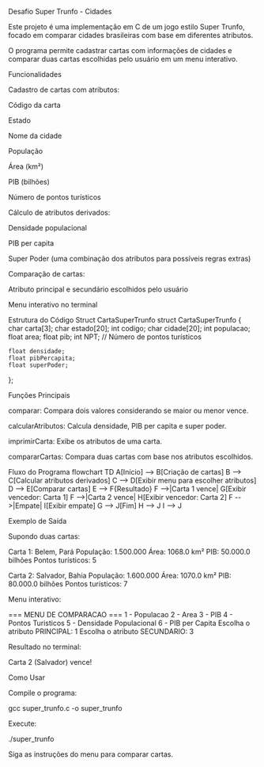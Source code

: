 Desafio Super Trunfo - Cidades

Este projeto é uma implementação em C de um jogo estilo Super Trunfo, focado em comparar cidades brasileiras com base em diferentes atributos.

O programa permite cadastrar cartas com informações de cidades e comparar duas cartas escolhidas pelo usuário em um menu interativo.

Funcionalidades

Cadastro de cartas com atributos:

Código da carta

Estado

Nome da cidade

População

Área (km²)

PIB (bilhões)

Número de pontos turísticos

Cálculo de atributos derivados:

Densidade populacional

PIB per capita

Super Poder (uma combinação dos atributos para possíveis regras extras)

Comparação de cartas:

Atributo principal e secundário escolhidos pelo usuário

Menu interativo no terminal

Estrutura do Código
Struct CartaSuperTrunfo
struct CartaSuperTrunfo {
    char carta[3];
    char estado[20];
    int codigo;
    char cidade[20];
    int populacao;
    float area;
    float pib;
    int NPT; // Número de pontos turísticos

    float densidade;     
    float pibPercapita;  
    float superPoder;    
};

Funções Principais

comparar: Compara dois valores considerando se maior ou menor vence.

calcularAtributos: Calcula densidade, PIB per capita e super poder.

imprimirCarta: Exibe os atributos de uma carta.

compararCartas: Compara duas cartas com base nos atributos escolhidos.

Fluxo do Programa
flowchart TD
    A[Início] --> B[Criação de cartas]
    B --> C[Calcular atributos derivados]
    C --> D[Exibir menu para escolher atributos]
    D --> E[Comparar cartas]
    E --> F{Resultado}
    F -->|Carta 1 vence| G[Exibir vencedor: Carta 1]
    F -->|Carta 2 vence| H[Exibir vencedor: Carta 2]
    F -->|Empate| I[Exibir empate]
    G --> J[Fim]
    H --> J
    I --> J

Exemplo de Saída

Supondo duas cartas:

Carta 1: Belem, Pará
População: 1.500.000
Área: 1068.0 km²
PIB: 50.000.0 bilhões
Pontos turísticos: 5

Carta 2: Salvador, Bahia
População: 1.600.000
Área: 1070.0 km²
PIB: 80.000.0 bilhões
Pontos turísticos: 7


Menu interativo:

=== MENU DE COMPARACAO ===
1 - Populacao
2 - Area
3 - PIB
4 - Pontos Turisticos
5 - Densidade Populacional
6 - PIB per Capita
Escolha o atributo PRINCIPAL: 1
Escolha o atributo SECUNDARIO: 3


Resultado no terminal:

Carta 2 (Salvador) vence!

Como Usar

Compile o programa:

gcc super_trunfo.c -o super_trunfo


Execute:

./super_trunfo


Siga as instruções do menu para comparar cartas.